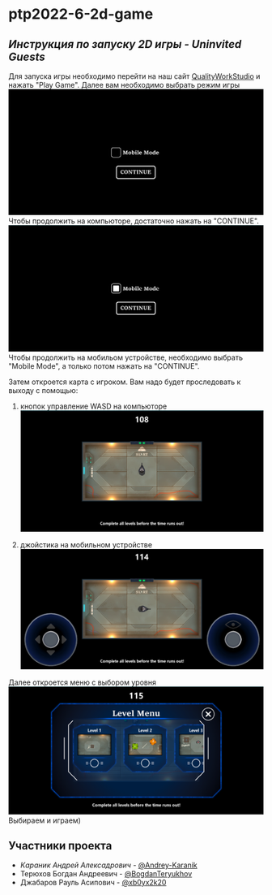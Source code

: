 # ptp2022-6-2d-game

## *Инструкция по запуску 2D игры - Uninvited Guests*

Для запуска игры необходимо перейти на наш сайт [QualityWorkStudio](https://qualityworkstudio.ru "Перейти к сайту") и нажать "Play Game". Далее вам необходимо выбрать режим игры
![Выбор режима игры](readMeFiles/mode.png "Выбор режима игры")
Чтобы продолжить на компьюторе, достаточно нажать на "CONTINUE".
![Выбор режима игры](readMeFiles/mode2.png "Выбор режима игры")
Чтобы продолжить на мобильом устройстве, необходимо выбрать "Mobile Mode", а только потом нажать на "CONTINUE".

Затем откроется карта с игроком. Вам надо будет проследовать к выходу с помощью:
1. кнопок управление WASD на компьюторе ![Начало](readMeFiles/startMenu.png "Start")

2. джойстика на мобильном устройстве ![Начало](readMeFiles/startMenu2.png "Start")


Далее откроется меню с выбором уровня ![Уровни](readMeFiles/levelMenu.png "Levels")
Выбираем и играем)



## Участники проекта
* *Караник Андрей Алексадрович* - [@Andrey-Karanik](https://github.com/Andrey-Karanik "Перейти на GitHub Караника А.А")
* Терюхов Богдан Андреевич - [@BogdanTeryukhov](https://github.com/BogdanTeryukhov "Перейти на GitHub Терюхова Б.А")
* Джабаров Рауль Асипович - [@xb0yx2k20](https://github.com/xb0yx2k20 "Перейти на GitHub Джабарова Р.А")

